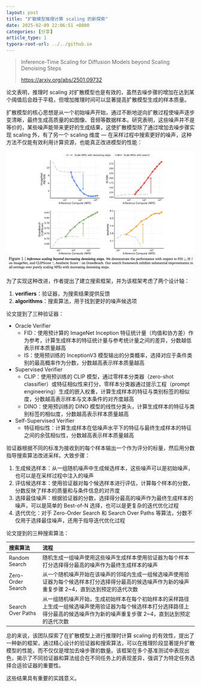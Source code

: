 ```yaml
---
layout: post
title: "扩散模型推理计算 scaling 的新探索"
date: 2025-02-09 22:06:51 +0800
categories: [分享]
article_type: 1
typora-root-url: ../../github.io
---
```


> Inference-Time Scaling for Diffusion Models beyond Scaling Denoising Steps
>
> https://arxiv.org/abs/2501.09732

论文表明，推理时 scaling 对扩散模型也是有效的，虽然去噪步骤的增加在达到某个阈值后会趋于平稳，但增加推理时间可以显著提高扩散模型生成的样本质量。

扩散模型的核心思想是从一个初始噪声开始，通过不断地逆向扩散过程使噪声逐步变清晰，最终生成高质量的如图像、音频等数据样本。研究表明，这些噪声并不是等价的，某些噪声能带来更好的生成结果，这使扩散模型除了通过增加去噪步骤实现 scaling 外，有了另一个 scaling 维度 — 在采样过程中搜索更好的噪声，这种方法不仅能有效利用计算资源，也能真正改进模型的性能：

![](/assets/img/inference-time-scaling-for-diffusion-models-1.png)

为了实现这种改进，作者提出了建立搜索框架，并为该框架考虑了两个设计轴：

1. **verifiers**：验证器，为搜索结果提供反馈
2. **algorithms**：搜索算法，用于找到更好的噪声候选项

论文提到了三种验证器：

- Oracle Verifier
  - FID：使用预计算的 ImageNet Inception 特征统计量（均值和协方差）作为参考，计算生成样本的特征统计量与参考统计量之间的差异，分数越低表示样本质量越高
  - IS：使用预训练的 InceptionV3 模型输出的分类概率，选择对应于条件类别的最高概率作为分数，分数越高表示样本质量越高
- Supervised Verifier
  - CLIP：使用预训练的 CLIP 模型，通过零样本分类器（zero-shot classifier）或特征相似性来打分，零样本分类器通过提示工程（prompt engineering）生成的嵌入权重，计算生成样本的特征与类别标签的相似度，分数越高表示样本与文本条件的对齐度越高
  - DINO：使用预训练的 DINO 模型的线性分类头，计算生成样本的特征与类别标签的相似度，分数越高表示样本质量越高
- Self-Supervised Verifier
  - 特征相似性：计算生成样本在低噪声水平下的特征与最终生成样本的特征之间的余弦相似性，分数越高表示样本质量越高

验证器根据不同的标准为接收到的每个样本输出一个作为评分的标量，然后用分数指导搜索算法改进采样。大致步骤：

1. 生成候选样本：从一组随机噪声中生成候选样本，这些噪声可以是初始噪声，也可以是在采样过程中注入的噪声
2. 评估候选样本：使用验证器对每个候选样本进行评估，计算每个样本的分数，分数反映了样本的质量和与条件信息的对齐度
3. 选择最佳噪声：根据验证器的分数，选择得分最高的噪声作为最终生成样本的噪声，可以是简单的 Best-of-N 选择，也可以是更复杂的迭代优化过程
4. 迭代优化：对于 Zero-Order Search 和 Search Over Paths 等算法，分数不仅用于选择最佳噪声，还用于指导迭代优化过程

论文提到的三种搜索算法：

| 搜索算法          | 流程                                                         |
| :---------------- | :----------------------------------------------------------- |
| Random Search     | 随机生成一组噪声使用这些噪声生成样本使用验证器为每个样本打分选择得分最高的噪声作为最终生成样本的噪声 |
| Zero-Order Search | 从一个随机噪声开始在该噪声的邻域内生成一组候选噪声使用验证器为每个候选样本打分选择得分最高的候选噪声作为新的噪声重复步骤 2~4，直到达到预定的迭代次数 |
| Search Over Paths | 从一组随机噪声开始，生成初始样本在每个初始样本的采样路径上生成一组候选噪声使用验证器为每个候选样本打分选择路径上得分最高的候选噪声作为新的噪声重复步骤 2~4，直到达到预定的迭代次数 |

总的来说，该团队探索了在扩散模型上进行推理时计算 scaling 的有效性，提出了一种新的框架，通过精心设计的验证器和搜索算法，可以在推理阶段显著提升扩散模型的性能，而不仅仅是增加去噪步骤的数量。该框架在多个基准测试中表现出色，揭示了不同验证器和算法组合在不同任务上的表现差异，强调了为特定任务选择合适验证器的重要性。

这些结果具有重要的实践意义。
